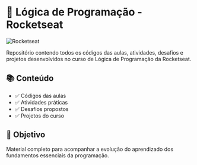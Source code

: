 # 🚀 Lógica de Programação - Rocketseat

![Rocketseat](https://img.shields.io/badge/Rocketseat-Lógica_de_Programação-8234E9?style=for-the-badge)

Repositório contendo todos os códigos das aulas, atividades, desafios e projetos desenvolvidos no curso de Lógica de Programação da Rocketseat.

## 📚 Conteúdo

- ✅ Códigos das aulas
- ✅ Atividades práticas
- ✅ Desafios propostos
- ✅ Projetos do curso

## 🎯 Objetivo

Material completo para acompanhar a evolução do aprendizado dos fundamentos essenciais da programação.
